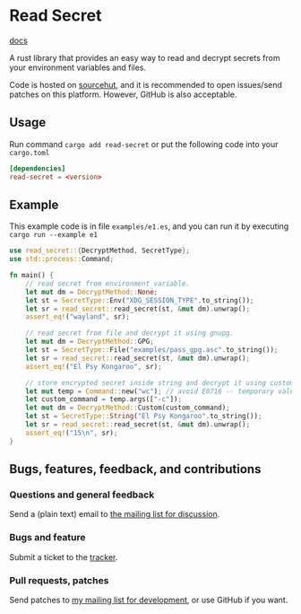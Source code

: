 # Read Secret

[docs](https://docs.rs/read-secret)

A rust library that provides an easy way to read and decrypt secrets from your environment variables and files. 

Code is hosted on [sourcehut](https://git.sr.ht/~meow_king/read-secret), and it is recommended to open issues/send patches on this platform. However, GitHub is also acceptable.

## Usage

Run command `cargo add read-secret` or put the following code into your `cargo.toml`

``` toml
[dependencies]
read-secret = <version>
```

## Example 

This example code is in file `examples/e1.es`, and you can run it by executing `cargo run --example e1`
``` rust
use read_secret::{DecryptMethod, SecretType};
use std::process::Command;

fn main() {
    // read secret from environment variable.
    let mut dm = DecryptMethod::None;
    let st = SecretType::Env("XDG_SESSION_TYPE".to_string());
    let sr = read_secret::read_secret(st, &mut dm).unwrap();
    assert_eq!("wayland", sr);

    // read secret from file and decrypt it using gnupg.
    let mut dm = DecryptMethod::GPG;
    let st = SecretType::File("examples/pass_gpg.asc".to_string());
    let sr = read_secret::read_secret(st, &mut dm).unwrap();
    assert_eq!("El Psy Kongaroo", sr);

    // store encrypted secret inside string and decrypt it using custom command.
    let mut temp = Command::new("wc"); // avoid E0716 -- temporary value is being dropped
    let custom_command = temp.args(["-c"]);
    let mut dm = DecryptMethod::Custom(custom_command);
    let st = SecretType::String("El Psy Kongaroo".to_string());
    let sr = read_secret::read_secret(st, &mut dm).unwrap();
    assert_eq!("15\n", sr);
}
```

## Bugs, features, feedback, and contributions

### Questions and general feedback

Send a (plain text) email to [the mailing list for discussion](https://lists.sr.ht/~meow_king/discusses).

### Bugs and feature 

Submit a ticket to the [tracker](https://todo.sr.ht/~meow_king/read-secret).

### Pull requests, patches

Send patches to [my mailing list for development](https://lists.sr.ht/~meow_king/dev), or use GitHub if you want. 



